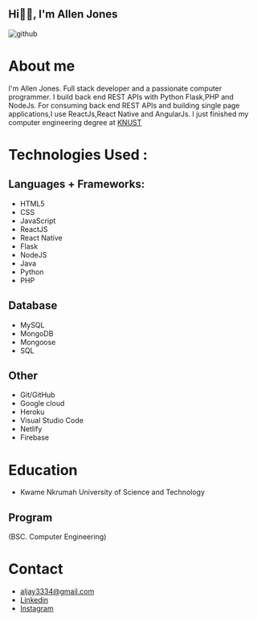 

​<h2>Hi👋🏻, I'm Allen Jones</h2>

![github](https://c4.wallpaperflare.com/wallpaper/176/864/869/computer-laptop-coffee-programming-wallpaper-preview.jpg)

# About me
I'm Allen Jones. Full stack developer and a passionate computer programmer.
I build back end REST APIs with Python Flask,PHP and NodeJs. 
For consuming back end REST APIs and building single page applications,I use ReactJs,React Native and AngularJs.
I just finished my computer engineering degree at <a href="https://www.knust.edu.gh/">KNUST</a>


# Technologies Used :
## Languages + Frameworks: 
- HTML5
- CSS
- JavaScript
- ReactJS
- React Native
- Flask
- NodeJS
- Java
- Python
- PHP
## Database
- MySQL
- MongoDB
- Mongoose
- SQL

## Other
- Git/GitHub
- Google cloud
- Heroku
- Visual Studio Code
- Netlify
- Firebase


# Education
- Kwame Nkrumah University of Science  and Technology
## Program
(BSC. Computer Engineering)

# Contact
- aljay3334@gmail.com
- <a href='https://www.linkedin.com/in/allen-jones-b799b7171'>Linkedin</a>
- <a href='https://www.instagram.com/_allenjones/'>Instagram</a>
